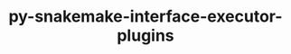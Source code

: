 ---
title: "py-snakemake-interface-executor-plugins"
layout: cache
categories: [package, develop]
meta: {"versions": ["8.2.0"], "compilers": ["gcc@=7.3.1"], "oss": ["amzn2"], "platforms": ["linux"], "targets": ["aarch64", "neoverse_n1", "x86_64_v3"], "stacks": ["aws-isc", "aws-isc-aarch64", "root"], "num_specs": 12, "num_specs_by_stack": {"root": 12, "aws-isc-aarch64": 4, "aws-isc": 2}}
spec_details: [{"hash": "7co25kre6dezhr2vwb7ujtqepjo5gtmh", "compiler": "gcc@=7.3.1", "versions": ["8.2.0"], "os": "amzn2", "platform": "linux", "target": "aarch64", "variants": ["build_system=python_pip"], "stacks": ["root"], "size": "-", "tarball": "https://binaries.spack.io/develop/build_cache/linux-amzn2-aarch64/gcc-7.3.1/py-snakemake-interface-executor-plugins-8.2.0/linux-amzn2-aarch64-gcc-7.3.1-py-snakemake-interface-executor-plugins-8.2.0-7co25kre6dezhr2vwb7ujtqepjo5gtmh.spack"}, {"hash": "fdsxnejdvlfvz3mf53axbqyrpqxzmfg6", "compiler": "gcc@=7.3.1", "versions": ["8.2.0"], "os": "amzn2", "platform": "linux", "target": "aarch64", "variants": ["build_system=python_pip"], "stacks": ["root", "aws-isc-aarch64"], "size": "-", "tarball": "https://binaries.spack.io/develop/build_cache/linux-amzn2-aarch64/gcc-7.3.1/py-snakemake-interface-executor-plugins-8.2.0/linux-amzn2-aarch64-gcc-7.3.1-py-snakemake-interface-executor-plugins-8.2.0-fdsxnejdvlfvz3mf53axbqyrpqxzmfg6.spack"}, {"hash": "qexl2q5qscc5yvxo54pocikp5upevu2s", "compiler": "gcc@=7.3.1", "versions": ["8.2.0"], "os": "amzn2", "platform": "linux", "target": "aarch64", "variants": ["build_system=python_pip"], "stacks": ["root"], "size": "-", "tarball": "https://binaries.spack.io/develop/build_cache/linux-amzn2-aarch64/gcc-7.3.1/py-snakemake-interface-executor-plugins-8.2.0/linux-amzn2-aarch64-gcc-7.3.1-py-snakemake-interface-executor-plugins-8.2.0-qexl2q5qscc5yvxo54pocikp5upevu2s.spack"}, {"hash": "fbx2jc56w2uf26vommllpqitlvfmyhnz", "compiler": "gcc@=7.3.1", "versions": ["8.2.0"], "os": "amzn2", "platform": "linux", "target": "aarch64", "variants": ["build_system=python_pip"], "stacks": ["root", "aws-isc-aarch64"], "size": "-", "tarball": "https://binaries.spack.io/develop/build_cache/linux-amzn2-aarch64/gcc-7.3.1/py-snakemake-interface-executor-plugins-8.2.0/linux-amzn2-aarch64-gcc-7.3.1-py-snakemake-interface-executor-plugins-8.2.0-fbx2jc56w2uf26vommllpqitlvfmyhnz.spack"}, {"hash": "s6uvnkywy7ss6wus3wdqmgdcx5oqpjpk", "compiler": "gcc@=7.3.1", "versions": ["8.2.0"], "os": "amzn2", "platform": "linux", "target": "neoverse_n1", "variants": ["build_system=python_pip"], "stacks": ["root", "aws-isc-aarch64"], "size": "-", "tarball": "https://binaries.spack.io/develop/build_cache/linux-amzn2-neoverse_n1/gcc-7.3.1/py-snakemake-interface-executor-plugins-8.2.0/linux-amzn2-neoverse_n1-gcc-7.3.1-py-snakemake-interface-executor-plugins-8.2.0-s6uvnkywy7ss6wus3wdqmgdcx5oqpjpk.spack"}, {"hash": "lms4dqn6o6fzwr52gqcbowrejlwkjsit", "compiler": "gcc@=7.3.1", "versions": ["8.2.0"], "os": "amzn2", "platform": "linux", "target": "neoverse_n1", "variants": ["build_system=python_pip"], "stacks": ["root", "aws-isc-aarch64"], "size": "-", "tarball": "https://binaries.spack.io/develop/build_cache/linux-amzn2-neoverse_n1/gcc-7.3.1/py-snakemake-interface-executor-plugins-8.2.0/linux-amzn2-neoverse_n1-gcc-7.3.1-py-snakemake-interface-executor-plugins-8.2.0-lms4dqn6o6fzwr52gqcbowrejlwkjsit.spack"}, {"hash": "gwjwsdxhelo6a47cogvspmdc5efhcza7", "compiler": "gcc@=7.3.1", "versions": ["8.2.0"], "os": "amzn2", "platform": "linux", "target": "neoverse_n1", "variants": ["build_system=python_pip"], "stacks": ["root"], "size": "-", "tarball": "https://binaries.spack.io/develop/build_cache/linux-amzn2-neoverse_n1/gcc-7.3.1/py-snakemake-interface-executor-plugins-8.2.0/linux-amzn2-neoverse_n1-gcc-7.3.1-py-snakemake-interface-executor-plugins-8.2.0-gwjwsdxhelo6a47cogvspmdc5efhcza7.spack"}, {"hash": "xneohwll4lu65ekwuiu3fi2sepov7zvw", "compiler": "gcc@=7.3.1", "versions": ["8.2.0"], "os": "amzn2", "platform": "linux", "target": "neoverse_n1", "variants": ["build_system=python_pip"], "stacks": ["root"], "size": "-", "tarball": "https://binaries.spack.io/develop/build_cache/linux-amzn2-neoverse_n1/gcc-7.3.1/py-snakemake-interface-executor-plugins-8.2.0/linux-amzn2-neoverse_n1-gcc-7.3.1-py-snakemake-interface-executor-plugins-8.2.0-xneohwll4lu65ekwuiu3fi2sepov7zvw.spack"}, {"hash": "i3tgaugqjlvo4mgyil3llql5dt2u7asa", "compiler": "gcc@=7.3.1", "versions": ["8.2.0"], "os": "amzn2", "platform": "linux", "target": "x86_64_v3", "variants": ["build_system=python_pip"], "stacks": ["root", "aws-isc"], "size": "-", "tarball": "https://binaries.spack.io/develop/build_cache/linux-amzn2-x86_64_v3/gcc-7.3.1/py-snakemake-interface-executor-plugins-8.2.0/linux-amzn2-x86_64_v3-gcc-7.3.1-py-snakemake-interface-executor-plugins-8.2.0-i3tgaugqjlvo4mgyil3llql5dt2u7asa.spack"}, {"hash": "kolq67vxabnlwko6ytsinypktw3i6msj", "compiler": "gcc@=7.3.1", "versions": ["8.2.0"], "os": "amzn2", "platform": "linux", "target": "x86_64_v3", "variants": ["build_system=python_pip"], "stacks": ["root", "aws-isc"], "size": "-", "tarball": "https://binaries.spack.io/develop/build_cache/linux-amzn2-x86_64_v3/gcc-7.3.1/py-snakemake-interface-executor-plugins-8.2.0/linux-amzn2-x86_64_v3-gcc-7.3.1-py-snakemake-interface-executor-plugins-8.2.0-kolq67vxabnlwko6ytsinypktw3i6msj.spack"}, {"hash": "rewtr3drvbi7llostnv3ez4mqffvr5oc", "compiler": "gcc@=7.3.1", "versions": ["8.2.0"], "os": "amzn2", "platform": "linux", "target": "x86_64_v3", "variants": ["build_system=python_pip"], "stacks": ["root"], "size": "-", "tarball": "https://binaries.spack.io/develop/build_cache/linux-amzn2-x86_64_v3/gcc-7.3.1/py-snakemake-interface-executor-plugins-8.2.0/linux-amzn2-x86_64_v3-gcc-7.3.1-py-snakemake-interface-executor-plugins-8.2.0-rewtr3drvbi7llostnv3ez4mqffvr5oc.spack"}, {"hash": "uqfp26tctiowfolgpdefsdmn54zc4hrd", "compiler": "gcc@=7.3.1", "versions": ["8.2.0"], "os": "amzn2", "platform": "linux", "target": "x86_64_v3", "variants": ["build_system=python_pip"], "stacks": ["root"], "size": "-", "tarball": "https://binaries.spack.io/develop/build_cache/linux-amzn2-x86_64_v3/gcc-7.3.1/py-snakemake-interface-executor-plugins-8.2.0/linux-amzn2-x86_64_v3-gcc-7.3.1-py-snakemake-interface-executor-plugins-8.2.0-uqfp26tctiowfolgpdefsdmn54zc4hrd.spack"}]
---